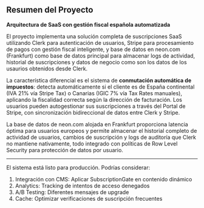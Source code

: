 ## Resumen del Proyecto

**Arquitectura de SaaS con gestión fiscal española automatizada**

El proyecto implementa una solución completa de suscripciones SaaS utilizando
Clerk para autenticación de usuarios, Stripe para procesamiento de pagos con
gestión fiscal inteligente, y base de datos en neon.com (Frankfurt) como base de
datos principal para almacenar logs de actividad, historial de suscripciones y
datos de negocio como son los datos de los usaurios obtenidos desde Clerk.

La característica diferencial es el sistema de **conmutación automática de impuestos**: detecta automáticamente si el cliente es de España continental (IVA 21% vía Stripe Tax) o Canarias (IGIC 7% vía Tax Rates manuales), aplicando la fiscalidad correcta según la dirección de facturación. Los usuarios pueden autogestionar sus suscripciones a través del Portal de Stripe, con sincronización bidireccional de datos entre Clerk y Stripe.

La base de datos de neon.com alojada en Frankfurt proporciona latencia óptima
para usuarios europeos y permite almacenar el historial completo de actividad de
usuarios, cambios de suscripción y logs de auditoría que Clerk no mantiene
nativamente, todo integrado con políticas de Row Level Security para protección
de datos por usuario.

---

El sistema está listo para producción. Podrías considerar:

1. Integración con CMS: Aplicar SubscriptionGate en contenido dinámico
2. Analytics: Tracking de intentos de acceso denegados
3. A/B Testing: Diferentes mensajes de upgrade
4. Cache: Optimizar verificaciones de suscripción frecuentes
